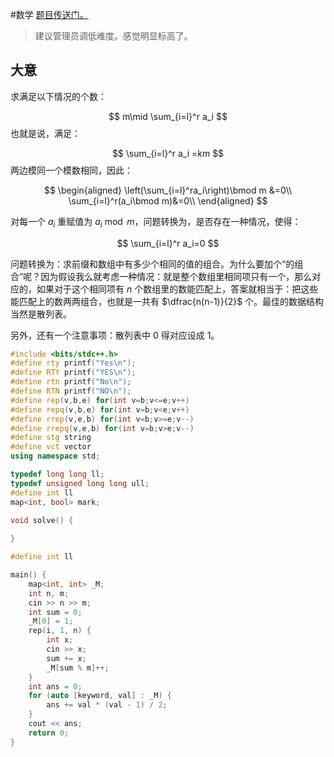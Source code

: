 #数学
[题目传送门。](https://www.luogu.com.cn/problem/AT_abc105_d)

> 建议管理员调低难度。感觉明显标高了。

## 大意

求满足以下情况的个数：

$$
m\mid \sum_{i=l}^r a_i
$$
也就是说，满足：

$$
\sum_{i=l}^r a_i =km
$$
两边模同一个模数相同，因此：

$$
\begin{aligned}
\left(\sum_{i=l}^ra_i\right)\bmod m &=0\\
\sum_{i=l}^r(a_i\bmod m)&=0\\
\end{aligned}
$$

对每一个 $a_i$ 重赋值为 $a_i \bmod m$，问题转换为，是否存在一种情况，使得：

$$
\sum_{i=l}^r a_i=0
$$

问题转换为：求前缀和数组中有多少个相同的值的组合。为什么要加个“的组合”呢？因为假设我么就考虑一种情况：就是整个数组里相同项只有一个，那么对应的，如果对于这个相同项有 $n$ 个数组里的数能匹配上，答案就相当于：把这些能匹配上的数两两组合，也就是一共有 $\dfrac{n(n-1)}{2}$ 个。最佳的数据结构当然是散列表。

另外，还有一个注意事项：散列表中 $0$ 得对应设成 $1$。

```cpp
#include <bits/stdc++.h>
#define rty printf("Yes\n");
#define RTY printf("YES\n");
#define rtn printf("No\n");
#define RTN printf("NO\n");
#define rep(v,b,e) for(int v=b;v<=e;v++)
#define repq(v,b,e) for(int v=b;v<e;v++)
#define rrep(v,e,b) for(int v=b;v>=e;v--)
#define rrepq(v,e,b) for(int v=b;v>e;v--)
#define stg string
#define vct vector
using namespace std;

typedef long long ll;
typedef unsigned long long ull;
#define int ll
map<int, bool> mark;

void solve() {
    
}

#define int ll

main() {
    map<int, int> _M;
    int n, m;
    cin >> n >> m;
    int sum = 0;
    _M[0] = 1;
    rep(i, 1, n) {
        int x;
        cin >> x;
        sum += x;
        _M[sum % m]++;
    }    
    int ans = 0;
    for (auto [keyword, val] : _M) {
        ans += val * (val - 1) / 2; 
    }
    cout << ans;
    return 0;
}

```


